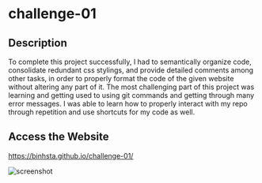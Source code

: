 # challenge-01

## Description
To complete this project successfully, I had to semantically organize code, consolidate redundant css stylings, and provide detailed comments among other tasks, in order to properly format the code of the given website without altering any part of it. The most challenging part of this project was learning and getting used to using git commands and getting through many error messages. I was able to learn how to properly interact with my repo through repetition and use shortcuts for my code as well.

## Access the Website
https://binhsta.github.io/challenge-01/

![screenshot](https://user-images.githubusercontent.com/114514760/207470527-5ebd40b1-7db1-4a28-a556-66c65fed9b95.png)